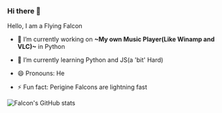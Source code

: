 ### Hi there 👋
Hello, I am a Flying Falcon

- 🔭 I’m currently working on **~My own Music Player(Like Winamp and VLC)~** in Python 

- 🌱 I’m currently learning Python and JS(a 'bit' Hard)

- 😄 Pronouns: He

- ⚡ Fun fact: Perigine Falcons are lightning fast

![Falcon's GitHub stats](https://github-readme-stats.vercel.app/api?username=nav-github01001&show_icons=true&theme=high_contrast)

